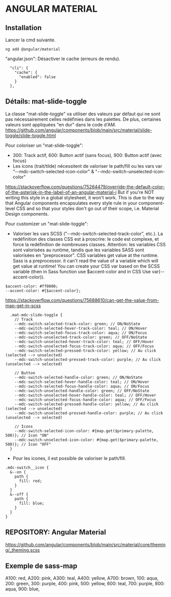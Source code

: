 # ANGULAR MATERIAL

## Installation
Lancer la cmd suivante.
```
ng add @angular/material
```
"angular.json": Désactiver le cache (erreurs de rendu).
```
  "cli": {
    "cache": {
      "enabled": false
    }
  },
```

## Détails: mat-slide-toggle
La classe "mat-slide-toggle" va utiliser des valeurs par défaut qui ne sont pas nécessairement celles redéfinies dans les palettes.
De plus, certaines valeurs sont appliquées "en dur" dans le code d'AM.
https://github.com/angular/components/blob/main/src/material/slide-toggle/slide-toggle.html

Pour coloriser un "mat-slide-toggle":
- 300: Track actif, 600: Button actif (sans focus), 900: Button actif (avec focus)
- Les icons (trait/tilde) nécessitent de valoriser le path/fill ou les vars var "--mdc-switch-selected-icon-color" & "--mdc-switch-unselected-icon-color" 

https://stackoverflow.com/questions/75264479/override-the-default-color-of-the-asterisk-in-the-label-of-an-angular-material-i
But if you're NOT writing this style in a global stylesheet, it won't work. This is due to the way that Angular components encapsulates every style rule in your component-level CSS and so that your styles don't go out of their scope, i.e. Material Design components.

Pour customizer un "mat-slide-toggle":
- Valoriser les vars SCSS ("--mdc-switch-selected-track-color", etc.). La redéfinition des classes CSS est à proscrire: le code est complexe, et force la redéfinition de nombreuses classes.
Attention: les variables CSS sont valorisées au runtime, tandis que les variables SASS sont valorisées en "preprocessor".
CSS variables get value at the runtime. Sass is a preprocessor. it can't read the value of a variable which will get value at runtime!
You can create your CSS var based on the SCSS variable (then in Sass function use $accent-color and in CSS Use var(--accent-color)).
```
$accent-color: #ff0000;
--accent-color: #{$accent-color};
```

https://stackoverflow.com/questions/75688610/can-get-the-value-from-map-get-in-scss

```
  .mat-mdc-slide-toggle {
    // Track
    --mdc-switch-selected-track-color: green; // ON/NoState
    --mdc-switch-selected-hover-track-color: teal; // ON/Hover
    --mdc-switch-selected-focus-track-color: aqua; // ON/Focus
    --mdc-switch-unselected-track-color: green; // OFF/NoState
    --mdc-switch-unselected-hover-track-color: teal; // OFF/Hover
    --mdc-switch-unselected-focus-track-color: aqua; // OFF/Focus
    --mdc-switch-selected-pressed-track-color: yellow; // Au click (selected --> unselected)
    --mdc-switch-unselected-pressed-track-color: purple; // Au click (unselected --> selected)

    // Button
    --mdc-switch-selected-handle-color: green; // ON/NoState
    --mdc-switch-selected-hover-handle-color: teal; // ON/Hover
    --mdc-switch-selected-focus-handle-color: aqua; // ON/Focus
    --mdc-switch-unselected-handle-color: green; // OFF/NoState
    --mdc-switch-unselected-hover-handle-color: teal; // OFF/Hover
    --mdc-switch-unselected-focus-handle-color: aqua; // OFF/Focus
    --mdc-switch-selected-pressed-handle-color: yellow; // Au click (selected --> unselected)
    --mdc-switch-unselected-pressed-handle-color: purple; // Au click (unselected --> selected)

    // Icons
    --mdc-switch-selected-icon-color: #{map.get($primary-palette, 500)}; // Icon "ON"
    --mdc-switch-unselected-icon-color: #{map.get($primary-palette, 500)}; // Icon "OFF"
  }
```

- Pour les icones, il est possible de valoriser le path/fill.
```
.mdc-switch__icon {
  &--on {
    path {
      fill: red;
    }
  }
  &--off {
    path {
      fill: blue;
    }
  }
}
```

## REPOSITORY: Angular Material
https://github.com/angular/components/blob/main/src/material/core/theming/_theming.scss

## Exemple de sass-map
  A100: red,
  A200: pink,
  A300: teal,
  A400: yellow,
  A700: brown,
  100: aqua,
  200: green,
  300: purple,
  400: pink,
  500: yellow,
  600: teal,
  700: purple,
  800: aqua,
  900: blue,
